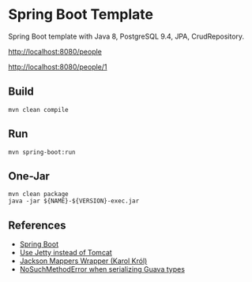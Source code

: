# Spring Boot Template

Spring Boot template with Java 8, PostgreSQL 9.4, JPA, CrudRepository.

[http://localhost:8080/people](http://localhost:8080/people)

[http://localhost:8080/people/1](http://localhost:8080/people/1)

## Build

```
mvn clean compile
```

## Run

```
mvn spring-boot:run
```

## One-Jar

```
mvn clean package
java -jar ${NAME}-${VERSION}-exec.jar
```

## References
* [Spring Boot](http://projects.spring.io/spring-boot/)
* [Use Jetty instead of Tomcat](http://docs.spring.io/spring-boot/docs/current/reference/html/howto-embedded-servlet-containers.html#howto-use-jetty-instead-of-tomcat)
* [Jackson Mappers Wrapper (Karol Król)](https://github.com/kjkrol/jackson-mappers-wrapper)
* [NoSuchMethodError when serializing Guava types](https://github.com/FasterXML/jackson-datatype-guava/issues/78)